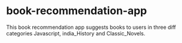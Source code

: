 # book-recommendation-app
This book recommendation app suggests books to users in three diff categories Javascript, india_History and Classic_Novels.
